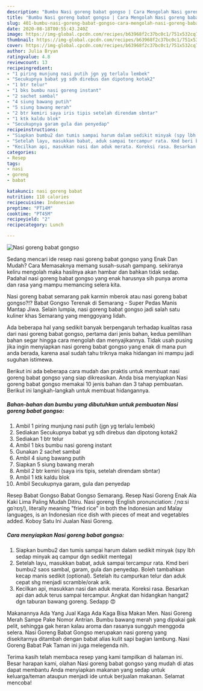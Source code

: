 ```yaml
---
description: "Bumbu Nasi goreng babat gongso | Cara Mengolah Nasi goreng babat gongso Yang Enak dan Simpel"
title: "Bumbu Nasi goreng babat gongso | Cara Mengolah Nasi goreng babat gongso Yang Enak dan Simpel"
slug: 401-bumbu-nasi-goreng-babat-gongso-cara-mengolah-nasi-goreng-babat-gongso-yang-enak-dan-simpel
date: 2020-08-18T00:55:43.240Z
image: https://img-global.cpcdn.com/recipes/b63968f2c37bc0c1/751x532cq70/nasi-goreng-babat-gongso-foto-resep-utama.jpg
thumbnail: https://img-global.cpcdn.com/recipes/b63968f2c37bc0c1/751x532cq70/nasi-goreng-babat-gongso-foto-resep-utama.jpg
cover: https://img-global.cpcdn.com/recipes/b63968f2c37bc0c1/751x532cq70/nasi-goreng-babat-gongso-foto-resep-utama.jpg
author: Julia Bryan
ratingvalue: 4.8
reviewcount: 13
recipeingredient:
- "1 piring munjung nasi putih jgn yg terlalu lembek"
- "Secukupnya babat yg sdh direbus dan dipotong kotak2"
- "1 btr telur"
- "1 bks bumbu nasi goreng instant"
- "2 sachet sambal"
- "4 siung bawang putih"
- "5 siung bawang merah"
- "2 btr kemiri saya iris tipis setelah direndam sbntar"
- "1 ktk kaldu blok"
- "Secukupnya garam gula dan penyedap"
recipeinstructions:
- "Siapkan bumbu2 dan tumis sampai harum dalam sedikit minyak (spy lbh sedap minyak aq campur dgn sedikit mentega)"
- "Setelah layu, masukkan babat, aduk sampai tercampur rata. Kmd beri bumbu2 saos sambal, garam, gula dan penyedap. Boleh tambahkan kecap manis sedikit (optional). Setelah itu campurkan telur dan aduk cepat shg menjadi scramble/orak arik."
- "Kecilkan api, masukkan nasi dan aduk merata. Koreksi rasa. Besarkan api dan aduk terus sampai tercampur. Angkat dan hidangkan hangat2 dgn taburan bawang goreng. Sedapp 😍"
categories:
- Resep
tags:
- nasi
- goreng
- babat

katakunci: nasi goreng babat 
nutrition: 118 calories
recipecuisine: Indonesian
preptime: "PT14M"
cooktime: "PT45M"
recipeyield: "2"
recipecategory: Lunch

---
```



![Nasi goreng babat gongso](https://img-global.cpcdn.com/recipes/b63968f2c37bc0c1/751x532cq70/nasi-goreng-babat-gongso-foto-resep-utama.jpg)

Sedang mencari ide resep nasi goreng babat gongso yang Enak Dan Mudah? Cara Memasaknya memang susah-susah gampang. sekiranya keliru mengolah maka hasilnya akan hambar dan bahkan tidak sedap. Padahal nasi goreng babat gongso yang enak harusnya sih punya aroma dan rasa yang mampu memancing selera kita.

Nasi goreng babat semarang pak karmin mberok atau nasi goreng babat gongso?!? Babat Gongso Terenak di Semarang - Super Pedas Manis Mantap Jiwa. Selain lumpia, nasi goreng babat gongso jadi salah satu kuliner khas Semarang yang menggoyang lidah.

Ada beberapa hal yang sedikit banyak berpengaruh terhadap kualitas rasa dari nasi goreng babat gongso, pertama dari jenis bahan, kedua pemilihan bahan segar hingga cara mengolah dan menyajikannya. Tidak usah pusing jika ingin menyiapkan nasi goreng babat gongso yang enak di mana pun anda berada, karena asal sudah tahu triknya maka hidangan ini mampu jadi suguhan istimewa.


Berikut ini ada beberapa cara mudah dan praktis untuk membuat nasi goreng babat gongso yang siap dikreasikan. Anda bisa menyiapkan Nasi goreng babat gongso memakai 10 jenis bahan dan 3 tahap pembuatan. Berikut ini langkah-langkah untuk membuat hidangannya.

<!--inarticleads1-->

##### Bahan-bahan dan bumbu yang dibutuhkan untuk pembuatan Nasi goreng babat gongso:

1. Ambil 1 piring munjung nasi putih (jgn yg terlalu lembek)
1. Sediakan Secukupnya babat yg sdh direbus dan dipotong kotak2
1. Sediakan 1 btr telur
1. Ambil 1 bks bumbu nasi goreng instant
1. Gunakan 2 sachet sambal
1. Ambil 4 siung bawang putih
1. Siapkan 5 siung bawang merah
1. Ambil 2 btr kemiri (saya iris tipis, setelah direndam sbntar)
1. Ambil 1 ktk kaldu blok
1. Ambil Secukupnya garam, gula dan penyedap


Resep Babat Gongso Babat Gongso Semarang. Resep Nasi Goreng Enak Ala Kaki Lima Paling Mudah Ditiru. Nasi goreng (English pronunciation: /ˌnɑːsi ɡɒˈrɛŋ/), literally meaning &#34;fried rice&#34; in both the Indonesian and Malay languages, is an Indonesian rice dish with pieces of meat and vegetables added. Koboy Satu Ini Jualan Nasi Goreng. 

<!--inarticleads2-->

##### Cara menyiapkan Nasi goreng babat gongso:

1. Siapkan bumbu2 dan tumis sampai harum dalam sedikit minyak (spy lbh sedap minyak aq campur dgn sedikit mentega)
1. Setelah layu, masukkan babat, aduk sampai tercampur rata. Kmd beri bumbu2 saos sambal, garam, gula dan penyedap. Boleh tambahkan kecap manis sedikit (optional). Setelah itu campurkan telur dan aduk cepat shg menjadi scramble/orak arik.
1. Kecilkan api, masukkan nasi dan aduk merata. Koreksi rasa. Besarkan api dan aduk terus sampai tercampur. Angkat dan hidangkan hangat2 dgn taburan bawang goreng. Sedapp 😍


Makanannya Ada Yang Jual Kaga Ada Kaga Bisa Makan Men. Nasi Goreng Merah Sampe Pake Nomor Antrian. Bumbu bawang merah yang dipakai gak pelit, sehingga gak heran kalau aroma dan rasanya sungguh menggoda selera. Nasi Goreng Babat Gongso merupakan nasi goreng yang disekitarnya ditambah dengan babat alias kulit sapi bagian lambung. Nasi Goreng Babat Pak Taman ini juga melegenda nih. 

Terima kasih telah membaca resep yang kami tampilkan di halaman ini. Besar harapan kami, olahan Nasi goreng babat gongso yang mudah di atas dapat membantu Anda menyiapkan makanan yang sedap untuk keluarga/teman ataupun menjadi ide untuk berjualan makanan. Selamat mencoba!
